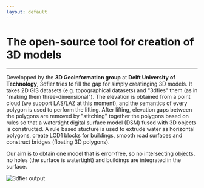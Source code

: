 ```yaml
---
layout: default
---
```


# The open-source tool for creation of 3D models
* * *

Developped by the **3D Geoinformation group** at **Delft University of Technology**, 3dfier tries to fill the gap for simply creatinging 3D models. It takes 2D GIS datasets (e.g. topographical datasets) and "3dfies" them (as in "making them three-dimensional"). The elevation is obtained from a point cloud (we support LAS/LAZ at this moment), and the semantics of every polygon is used to perform the lifting. After lifting, elevation gaps between the polygons are removed by "stitching" together the polygons based on rules so that a watertight digital surface model (DSM) fused with 3D objects is constructed. A rule based stucture is used to extrude water as horizontal polygons, create LOD1 blocks for buildings, smooth road surfaces and construct bridges (floating 3D polygons).

Our aim is to obtain one model that is error-free, so no intersecting objects, no holes (the surface is watertight) and buildings are integrated in the surface.

![3dfier output](/img/Delft_3dfier-3.png)
